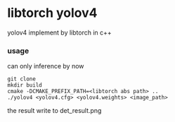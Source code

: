 # libtorch yolov4

yolov4 implement by libtorch in c++

### usage
can only inference by now 

```
git clone
mkdir build
cmake -DCMAKE_PREFIX_PATH=<libtorch abs path> ..
./yolov4 <yolov4.cfg> <yolov4.weights> <image_path>
```
the result write to det_result.png
